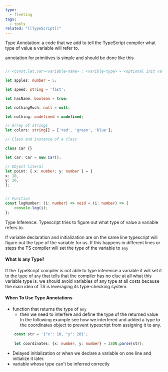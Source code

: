 ```yaml
---
type:
  - fleeting
tags:
  - tools
related: "[[TypeScript]]"
---
```




Type Annotation: a code that we add to tell the TypeScript compiler what type of value a variable will refer to.

annotation for primitives is simple and should be done like this 

```ts

// <const,let,var><variable-name> : <varible-type> = <optional init value>;

let apples: number = 5;

let speed: string = 'fast';

let hasName: boolean = true;

let nothingMuch: null = null;

let nothing: undefined = undefined;

// Array of strings
let colors: string[] = ['red', 'green', 'blue'];

// Class and instance of a class

class Car {}

let car: Car = new Car();

// Object literal
let point: { x: number; y: number } = {
x: 10,
y: 20,
};


// Function
const logNumber: (i: number) => void = (i: number) => {
	console.log(i);
};

```



Type Inference: Typescript tries to figure out what type of value a variable refers to. 

If variable declaration and initialization are on the same line typescript will figure out the type of the variable for us. If this happens in different lines or steps the TS compiler will set the type of the variable to `any` 

#### What Is any Type?

If the TypeScript compiler is not able to type inference a variable it will set it to the type of `any` that tells that the compiler has no clue at all what this variable type is.
we should avoid variables of any type at all costs because the main idea of TS is leveraging its type-checking system.
#### When To Use Type Annotations

- function that returns the type of `any`
	- then we need to interfere and define the type of the returned value In the following example see how we interfered and added a type to the coordinates object to prevent typescript from assigning it to any.
``` ts
	const str = '{"x": 10, "y": 20}';
	
	let coordinates: {x: number, y: number} = JSON.parse(str);
```
- Delayed initialization or when we declare a variable on one line and initialize it later.
- variable whose type can't be inferred correctly 


